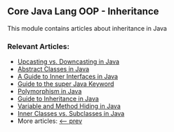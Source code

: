 ## Core Java Lang OOP - Inheritance

This module contains articles about inheritance in Java

### Relevant Articles: 
- [Upcasting vs. Downcasting in Java](https://www.baeldung.com/java-upcasting-vs-downcasting)
- [Abstract Classes in Java](https://www.baeldung.com/java-abstract-class)
- [A Guide to Inner Interfaces in Java](https://www.baeldung.com/java-inner-interfaces)
- [Guide to the super Java Keyword](https://www.baeldung.com/java-super)
- [Polymorphism in Java](https://www.baeldung.com/java-polymorphism)
- [Guide to Inheritance in Java](https://www.baeldung.com/java-inheritance)
- [Variable and Method Hiding in Java](https://www.baeldung.com/java-variable-method-hiding)
- [Inner Classes vs. Subclasses in Java](https://www.baeldung.com/java-inner-classes-vs-subclasses)
- More articles: [<-- prev](https://github.com/eugenp/tutorials/tree/master/core-java-modules/core-java-lang-oop-inheritance)
